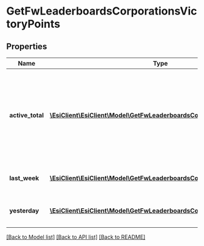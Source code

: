 # GetFwLeaderboardsCorporationsVictoryPoints

## Properties
Name | Type | Description | Notes
------------ | ------------- | ------------- | -------------
**active_total** | [**\EsiClient\EsiClient\Model\GetFwLeaderboardsCorporationsActiveTotal1[]**](GetFwLeaderboardsCorporationsActiveTotal1.md) | Top 10 ranking of corporations active in faction warfare by total victory points. A corporation is considered \&quot;active\&quot; if they have participated in faction warfare in the past 14 days. | 
**last_week** | [**\EsiClient\EsiClient\Model\GetFwLeaderboardsCorporationsLastWeek1[]**](GetFwLeaderboardsCorporationsLastWeek1.md) | Top 10 ranking of corporations by victory points in the past week | 
**yesterday** | [**\EsiClient\EsiClient\Model\GetFwLeaderboardsCorporationsYesterday1[]**](GetFwLeaderboardsCorporationsYesterday1.md) | Top 10 ranking of corporations by victory points in the past day | 

[[Back to Model list]](../README.md#documentation-for-models) [[Back to API list]](../README.md#documentation-for-api-endpoints) [[Back to README]](../README.md)


